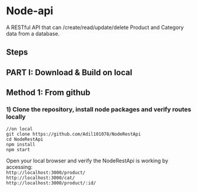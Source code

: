# Node-api  
A RESTful API that can /create/read/update/delete Product and Category data from a database.
  

## Steps
     

## PART I: Download & Build on local

## Method 1: From github
### 1) Clone the repository, install node packages  and verify routes locally

``` 
//on local
git clone https://github.com/Adil101078/NodeRestApi
cd NodeRestApi
npm install
npm start
```

Open your local browser and verify the NodeRestApi is working by accessing:     
`http://localhost:3000/product/`   
`http://localhost:3000/cat/`   
`http://localhost:3000/product/:id/`   


